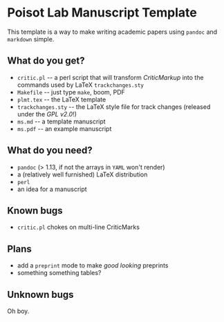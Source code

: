 # Poisot Lab Manuscript Template

This template is a way to make writing academic papers using `pandoc` and
`markdown` simple.

## What do you get?

- `critic.pl` -- a perl script that will transform *CriticMarkup* into the commands used by LaTeX `trackchanges.sty`
- `Makefile` -- just type `make`, boom, PDF
- `plmt.tex` -- the LaTeX template
- `trackchanges.sty` -- the LaTeX style file for track changes (released under the *GPL v2.0*!)
- `ms.md` -- a template manuscript
- `ms.pdf` -- an example manuscript

## What do you need?

- `pandoc` (> 1.13, if not the arrays in `YAML` won't render)
- a (relatively well furnished) LaTeX distribution
- `perl`
- an idea for a manuscript

## Known bugs

- `critic.pl` chokes on multi-line CriticMarks

## Plans

- add a `preprint` mode to make *good looking* preprints
- something something tables?

## Unknown bugs

Oh boy.
